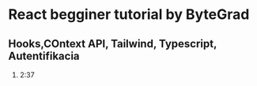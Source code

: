 # React  begginer tutorial by ByteGrad

## Hooks,COntext API, Tailwind, Typescript, Autentifikacia

1. 2:37